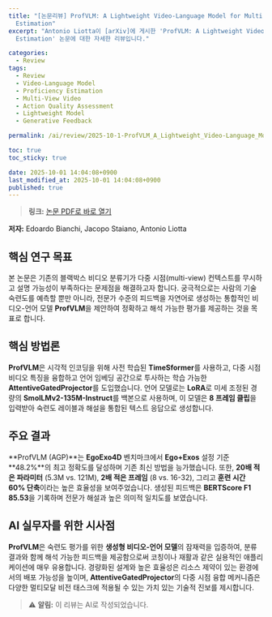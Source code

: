 ```yaml
---
title: "[논문리뷰] ProfVLM: A Lightweight Video-Language Model for Multi-View Proficiency
  Estimation"
excerpt: "Antonio Liotta이 [arXiv]에 게시한 'ProfVLM: A Lightweight Video-Language Model for Multi-View Proficiency
  Estimation' 논문에 대한 자세한 리뷰입니다."

categories:
  - Review
tags:
  - Review
  - Video-Language Model
  - Proficiency Estimation
  - Multi-View Video
  - Action Quality Assessment
  - Lightweight Model
  - Generative Feedback

permalink: /ai/review/2025-10-1-ProfVLM_A_Lightweight_Video-Language_Model_for_Multi-View_Proficiency_Estimation/

toc: true
toc_sticky: true

date: 2025-10-01 14:04:08+0900
last_modified_at: 2025-10-01 14:04:08+0900
published: true
---
```

> **링크:** [논문 PDF로 바로 열기](https://arxiv.org/abs/2509.26278)

**저자:** Edoardo Bianchi, Jacopo Staiano, Antonio Liotta



## 핵심 연구 목표
본 논문은 기존의 블랙박스 비디오 분류기가 다중 시점(multi-view) 컨텍스트를 무시하고 설명 가능성이 부족하다는 문제점을 해결하고자 합니다. 궁극적으로는 사람의 기술 숙련도를 예측할 뿐만 아니라, 전문가 수준의 피드백을 자연어로 생성하는 통합적인 비디오-언어 모델 **ProfVLM**을 제안하여 정확하고 해석 가능한 평가를 제공하는 것을 목표로 합니다.

## 핵심 방법론
**ProfVLM**은 시각적 인코딩을 위해 사전 학습된 **TimeSformer**를 사용하고, 다중 시점 비디오 특징을 융합하고 언어 임베딩 공간으로 투사하는 학습 가능한 **AttentiveGatedProjector**를 도입했습니다. 언어 모델로는 **LoRA**로 미세 조정된 경량의 **SmolLMv2-135M-Instruct**를 백본으로 사용하며, 이 모델은 **8 프레임 클립**을 입력받아 숙련도 레이블과 해설을 통합된 텍스트 응답으로 생성합니다.

## 주요 결과
**ProfVLM (AGP)**는 **EgoExo4D** 벤치마크에서 **Ego+Exos** 설정 기준 **48.2%**의 최고 정확도를 달성하며 기존 최신 방법을 능가했습니다. 또한, **20배 적은 파라미터** (5.3M vs. 121M), **2배 적은 프레임** (8 vs. 16-32), 그리고 **훈련 시간 60% 단축**이라는 높은 효율성을 보여주었습니다. 생성된 피드백은 **BERTScore F1 85.53**을 기록하며 전문가 해설과 높은 의미적 일치도를 보였습니다.

## AI 실무자를 위한 시사점
**ProfVLM**은 숙련도 평가를 위한 **생성형 비디오-언어 모델**의 잠재력을 입증하여, 분류 결과와 함께 해석 가능한 피드백을 제공함으로써 코칭이나 재활과 같은 실용적인 애플리케이션에 매우 유용합니다. 경량화된 설계와 높은 효율성은 리소스 제약이 있는 환경에서의 배포 가능성을 높이며, **AttentiveGatedProjector**의 다중 시점 융합 메커니즘은 다양한 멀티모달 비전 태스크에 적용될 수 있는 가치 있는 기술적 진보를 제시합니다.

> ⚠️ **알림:** 이 리뷰는 AI로 작성되었습니다.